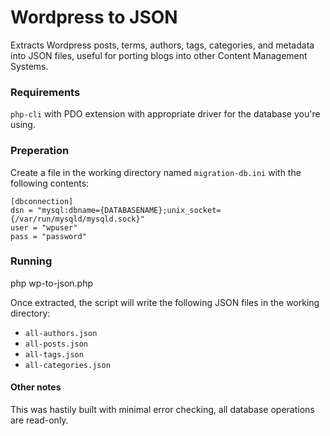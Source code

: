 # Wordpress to JSON

Extracts Wordpress posts, terms, authors, tags, categories, and metadata into JSON files, useful for porting blogs into other Content Management Systems.


### Requirements

`php-cli` with PDO extension with appropriate driver for the database you're using.


### Preperation

Create a file in the working directory named `migration-db.ini` with the following contents:

```
[dbconnection]
dsn = "mysql:dbname={DATABASENAME};unix_socket={/var/run/mysqld/mysqld.sock}"
user = "wpuser"
pass = "password"
```


### Running

php wp-to-json.php

Once extracted, the script will write the following JSON files in the working directory:

- `all-authors.json`
- `all-posts.json`
- `all-tags.json`
- `all-categories.json`


#### Other notes

This was hastily built with minimal error checking, all database operations are read-only.